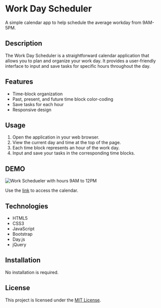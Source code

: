 # Work Day Scheduler

A simple calendar app to help schedule the average workday from 9AM-5PM.

## Description

The Work Day Scheduler is a straightforward calendar application that allows you to plan and organize your work day. It provides a user-friendly interface to input and save tasks for specific hours throughout the day.

## Features

- Time-block organization
- Past, present, and future time block color-coding
- Save tasks for each hour
- Responsive design

## Usage

1. Open the application in your web browser.
2. View the current day and time at the top of the page.
3. Each time block represents an hour of the work day.
4. Input and save your tasks in the corresponding time blocks.

## DEMO

![Work Schedueler with hours 9AM to 12PM](<img width="940" alt="Screen Shot 2023-11-21 at 10 04 00 AM" src="https://github.com/mykaomas/05-Third-Party-APIs/assets/122703042/b241e07f-a3f8-4b61-a688-9b88b0c586a4">)

Use the [link](https://mykaomas.github.io/05-Third-Party-APIs/) to access the calendar.

## Technologies

- HTML5
- CSS3
- JavaScript
- Bootstrap
- Day.js
- jQuery

## Installation

No installation is required.

## License

This project is licensed under the [MIT License](LICENSE).
